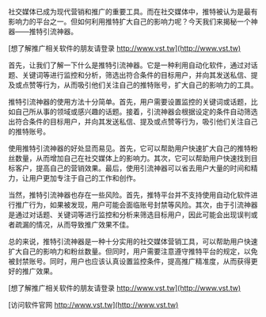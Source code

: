 社交媒体已成为现代营销和推广的重要工具。而在社交媒体中，推特被认为是最有影响力的平台之一。但如何利用推特扩大自己的影响力呢？今天我们来揭秘一个神器——推特引流神器。

[想了解推广相关软件的朋友请登录 http://www.vst.tw](http://www.vst.tw)

首先，让我们了解一下什么是推特引流神器。它是一种利用自动化软件，通过对话题、关键词等进行监控和分析，筛选出符合条件的目标用户，并向其发送私信、提及或点赞等行为，从而吸引他们关注自己的推特账号，扩大自己的影响力的工具。

推特引流神器的使用方法十分简单。首先，用户需要设置监控的关键词或话题，比如自己所从事的领域或感兴趣的话题。接着，引流神器会根据设定的条件自动筛选出符合条件的目标用户，并向其发送私信、提及或点赞等行为，吸引他们关注自己的推特账号。

使用推特引流神器的好处显而易见。首先，它可以帮助用户快速扩大自己的推特粉丝数量，从而增加自己在社交媒体上的影响力。其次，它可以帮助用户快速找到目标客户，提高自己的营销效果。最后，使用引流神器可以省去用户大量的时间和精力，让用户更加专注于自己的工作和创作。

当然，推特引流神器也存在一些风险。首先，推特平台并不支持使用自动化软件进行推广行为，如果被发现，用户可能会面临账号封禁等风险。其次，由于引流神器是通过对话题、关键词等进行监控和分析来筛选目标用户，因此可能会出现误判或者疏漏的情况，从而导致推广效果不佳。

总的来说，推特引流神器是一种十分实用的社交媒体营销工具，可以帮助用户快速扩大自己的影响力和粉丝数量。但同时，用户需要注意遵守推特平台的规定，以免被封禁账号。同时，用户也应该认真设置监控条件，提高推广精准度，从而获得更好的推广效果。

[想了解推广相关软件的朋友请登录 http://www.vst.tw](http://www.vst.tw)


[访问软件官网 http://www.vst.tw](http://www.vst.tw)
